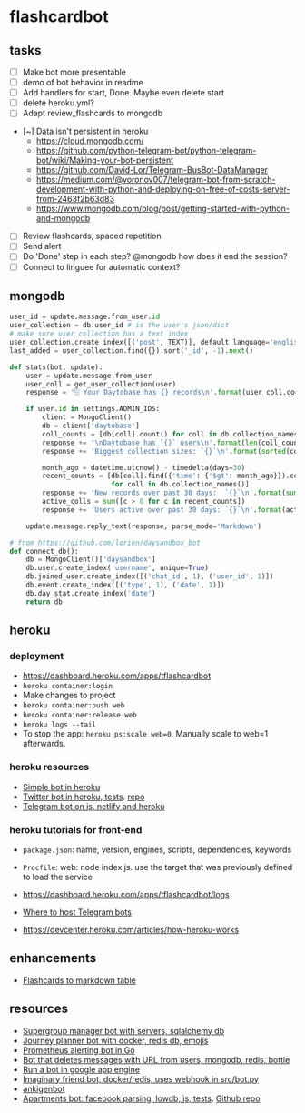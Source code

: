 # flashcardbot

## tasks

* [ ] Make bot more presentable
* [ ] demo of bot behavior in readme
* [ ] Add handlers for start, Done. Maybe even delete start
* [ ] delete heroku.yml?
* [ ] Adapt review_flashcards to mongodb
* [~] Data isn't persistent in heroku
  * <https://cloud.mongodb.com/>
  * <https://github.com/python-telegram-bot/python-telegram-bot/wiki/Making-your-bot-persistent>
  * <https://github.com/David-Lor/Telegram-BusBot-DataManager>
  * <https://medium.com/@voronov007/telegram-bot-from-scratch-development-with-python-and-deploying-on-free-of-costs-server-from-2463f2b63d83>
  * <https://www.mongodb.com/blog/post/getting-started-with-python-and-mongodb>
* [ ] Review flashcards, spaced repetition
* [ ] Send alert
* [ ] Do 'Done' step in each step? @mongodb how does it end the session?
* [ ] Connect to linguee for automatic context?

## mongodb

```python
user_id = update.message.from_user.id
user_collection = db.user_id # is the user's json/dict
# make sure user collection has a text index
user_collection.create_index([('post', TEXT)], default_language='english')
last_added = user_collection.find({}).sort('_id', -1).next()

def stats(bot, update):
    user = update.message.from_user
    user_coll = get_user_collection(user)
    response = '🗄 Your Daytobase has {} records\n'.format(user_coll.count())

    if user.id in settings.ADMIN_IDS:
        client = MongoClient()
        db = client['daytobase']
        coll_counts = [db[coll].count() for coll in db.collection_names()]
        response += '\nDaytobase has `{}` users\n'.format(len(coll_counts))
        response += 'Biggest collection sizes: `{}`\n'.format(sorted(coll_counts)[-3:])

        month_ago = datetime.utcnow() - timedelta(days=30)
        recent_counts = [db[coll].find({'time': {'$gt': month_ago}}).count()
                         for coll in db.collection_names()]
        response += 'New records over past 30 days:  `{}`\n'.format(sum(recent_counts))
        active_colls = sum([c > 0 for c in recent_counts])
        response += 'Users active over past 30 days: `{}`\n'.format(active_colls)

    update.message.reply_text(response, parse_mode='Markdown')

# from https://github.com/lorien/daysandbox_bot
def connect_db():
    db = MongoClient()['daysandbox']
    db.user.create_index('username', unique=True)
    db.joined_user.create_index([('chat_id', 1), ('user_id', 1)])
    db.event.create_index([('type', 1), ('date', 1)])
    db.day_stat.create_index('date')
    return db
```

## heroku

### deployment

* <https://dashboard.heroku.com/apps/tflashcardbot>
* `heroku container:login`
* Make changes to project
* `heroku container:push web`
* `heroku container:release web`
* `heroku logs --tail`
* To stop the app: `heroku ps:scale web=0`. Manually scale to web=1 afterwards.

### heroku resources

* [Simple bot in heroku](https://medium.com/python4you/creating-telegram-bot-and-deploying-it-on-heroku-471de1d96554)
* [Twitter bot in heroku, tests](https://dev.to/emcain/how-to-set-up-a-twitter-bot-with-python-and-heroku-1n39). [repo](https://github.com/emcain/drug_names)
* [Telegram bot on js, netlify and heroku](https://dev.to/jagedn/build-a-telegram-bot-using-netlify-47i1)

### heroku tutorials for front-end

* `package.json`: name, version, engines, scripts, dependencies, keywords
* `Procfile`: web: node index.js. use the target that was previously defined to load the service

* <https://dashboard.heroku.com/apps/tflashcardbot/logs>
* [Where to host Telegram bots](https://github.com/python-telegram-bot/python-telegram-bot/wiki/Where-to-host-Telegram-Bots)
* <https://devcenter.heroku.com/articles/how-heroku-works>

## enhancements

* [Flashcards to markdown table](https://core.telegram.org/bots/api#formatting-options)

## resources

* [Supergroup manager bot with servers, sqlalchemy db](https://github.com/CubexX/confstat-bot)
* [Journey planner bot with docker, redis db, emojis](https://github.com/eigenein/ns-bot)
* [Prometheus alerting bot in Go](https://github.com/inCaller/prometheus_bot)
* [Bot that deletes messages with URL from users, mongodb, redis, bottle](https://github.com/lorien/daysandbox_bot)
* [Run a bot in google app engine](https://github.com/yukuku/telebot)
* [Imaginary friend bot, docker/redis, uses webhook in src/bot.py](https://github.com/telegram-bots/imaginaryfriend)
* [ankigenbot](https://github.com/damaru2/ankigenbot)
* [Apartments bot: facebook parsing, lowdb, js, tests](https://snir.dev/blog/apartments-bot/). [Github repo](https://github.com/snird/apartments_bot)
